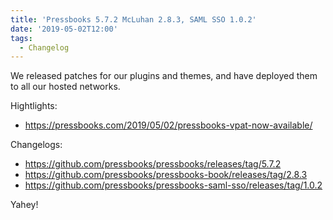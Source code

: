 ```yaml
---
title: 'Pressbooks 5.7.2 McLuhan 2.8.3, SAML SSO 1.0.2'
date: '2019-05-02T12:00'
tags:
  - Changelog
---
```


We released patches for our plugins and themes, and have deployed them to all our hosted
networks.

Hightlights:

- <https://pressbooks.com/2019/05/02/pressbooks-vpat-now-available/>

Changelogs:

- <https://github.com/pressbooks/pressbooks/releases/tag/5.7.2>
- <https://github.com/pressbooks/pressbooks-book/releases/tag/2.8.3>
- <https://github.com/pressbooks/pressbooks-saml-sso/releases/tag/1.0.2>

Yahey!
